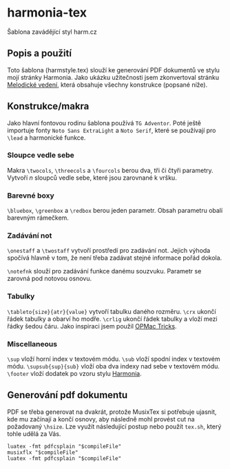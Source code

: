 # harmonia-tex
Šablona zavádějící styl harm.cz

## Popis a použití
Toto šablona (harmstyle.tex) slouží ke generování PDF dokumentů ve stylu mojí stránky Harmonia. Jako ukázku užitečnosti jsem zkonvertoval stránku [Melodické vedení](http://harm.cz/maturita/klasika/melodicke_vedeni), která obsahuje všechny konstrukce (popsané níže).

## Konstrukce/makra
Jako hlavní fontovou rodinu šablona používá `TG Adventor`. Poté ještě importuje fonty `Noto Sans ExtraLight` a `Noto Serif`, které se používají pro `\lead` a harmonické funkce.

### Sloupce vedle sebe
Makra `\twocols`, `\threecols` a `\fourcols` berou dva, tři či čtyři parametry. Vytvoří *n* sloupců vedle sebe, které jsou zarovnané k vršku.

### Barevné boxy
`\bluebox`, `\greenbox` a `\redbox` berou jeden parametr. Obsah parametru obalí barevným rámečkem.

### Zadávání not
`\onestaff` a `\twostaff` vytvoří prostředí pro zadávání not. Jejich výhoda spočívá hlavně v tom, že není třeba zadávat stejné informace pořád dokola.

`\notefnk` slouží pro zadávání funkce danému souzvuku. Parametr se zarovná pod notovou osnovu.

### Tabulky
`\tableto{size}{atr}{value}` vytvoří tabulku daného rozměru.
`\crx` ukončí řádek tabulky a obarví ho modře.
`\crlig` ukončí řádek tabulky a vloží mezi řádky šedou čáru.
Jako inspiraci jsem použil [OPMac Tricks](http://petr.olsak.net/opmac-tricks.html#crx).

### Miscellaneous
`\sup` vloží horní index v textovém módu.
`\sub` vloží spodní index v textovém módu.
`\supsub{sup}{sub}` vloží oba dva indexy nad sebe v textovém módu.
`\footer` vloží dodatek po vzoru stylu [Harmonia](harm.cz).

## Generování pdf dokumentu
PDF se třeba generovat na dvakrát, protože MusixTex si potřebuje ujasnit, kde mu začínají a končí osnovy, aby následně mohl provést cut na požadovaný `\hsize`. Lze využít následující postup nebo použít `tex.sh`, který tohle udělá za Vás. 
```
luatex -fmt pdfcsplain "$compileFile"
musixflx "$compileFile"
luatex -fmt pdfcsplain "$compileFile"
```
